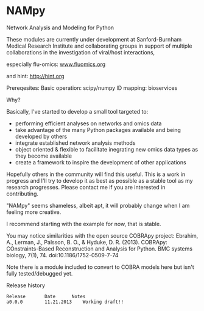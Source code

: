 NAMpy
=====

Network Analysis and Modeling for Python


These modules are currently under development at Sanford-Burnham Medical Research Institute
and collaborating groups in support of multiple collaborations in the investigation of viral/host interactions,

especially flu-omics:
www.fluomics.org

and hint:
http://hint.org

Prereqesites:
Basic operation: scipy/numpy
ID mapping: bioservices

Why?

Basically, I've started to develop a small tool targeted to:
- performing efficient analyses on networks and omics data
- take advantage of the many Python packages available and being developed by others 
- integrate established network analysis methods
- object oriented & flexible to facilitate inegrating new omics data types as they become available
- create a framework to inspire the development of other applications

Hopefully others in the community will find this useful.
This is a work in progress and I'll try to develop it as best as
possible as a stable tool as my research progresses.  Please contact
me if you are interested in contributing.

"NAMpy" seems shameless, albeit apt, it will probably change when I am feeling more creative.

I recommend starting with the example for now, that is stable.

You may notice similarities with the open source COBRApy project:
Ebrahim, A., Lerman, J., Palsson, B. O., & Hyduke, D. R. (2013). 
COBRApy: COnstraints-Based Reconstruction and Analysis for Python. 
BMC systems biology, 7(1), 74. doi:10.1186/1752-0509-7-74

Note there is a module included to convert to COBRA models here but isn't fully tested/debugged yet.

Release history
~~~~~~~~~~~~~~~~~~~~~~~~~~~~~~~~~~~~~~~~~~~~~~~~~~~~~~~~~~~~~~~~~~~~~~~~~~~~~~~~~~~~~~~~~~~~~~~
Release       Date		Notes
a0.0.0        11.21.2013   	Working draft!!
